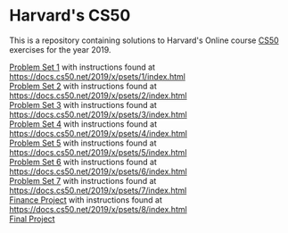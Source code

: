 # Harvard's CS50

This is a repository containing solutions to Harvard's Online course [CS50](https://www.cs50.harvard.edu/college) exercises for the year 2019.

[Problem Set 1](../master/pset1) with instructions found at https://docs.cs50.net/2019/x/psets/1/index.html  
[Problem Set 2](../master/pset2) with instructions found at https://docs.cs50.net/2019/x/psets/2/index.html  
[Problem Set 3](../master/pset3) with instructions found at https://docs.cs50.net/2019/x/psets/3/index.html  
[Problem Set 4](../master/pset4) with instructions found at https://docs.cs50.net/2019/x/psets/4/index.html  
[Problem Set 5](../master/pset5) with instructions found at https://docs.cs50.net/2019/x/psets/5/index.html  
[Problem Set 6](../master/pset6) with instructions found at https://docs.cs50.net/2019/x/psets/6/index.html  
[Problem Set 7](../master/pset7) with instructions found at https://docs.cs50.net/2019/x/psets/7/index.html  
[Finance Project](../master/pset1) with instructions found at https://docs.cs50.net/2019/x/psets/8/index.html  
[Final Project](../master/pset1)  
